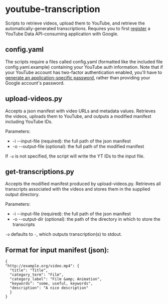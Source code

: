youtube-transcription
=====================

Scripts to retrieve videos, upload them to YouTube, and retrieve the automatically-generated transcriptions. Requires you to first [register](https://developers.google.com/youtube/registering_an_application) a YouTube Data API-consuming application with Google.

## config.yaml

The scripts require a files called config.yaml (formatted like the included file config.yaml.example) containing your YouTube auth information. Note that if your YouTube account has two-factor authentication enabled, you'll have to [generate an application-specific password](http://support.google.com/accounts/bin/answer.py?hl=en&answer=185833), rather than providing your Google account's password.

## upload-videos.py

Accepts a json manifest with video URLs and metadata values. Retrieves the videos, uploads them to YouTube, and outputs a modified manifest including YouTube IDs.

Parameters:

* -i --input-file (required): the full path of the json manifest
* -o --output-file (optional): the full path of the modified manifest

If `-o` is not specified, the script will write the YT IDs to the input file.

## get-transcriptions.py

Accepts the modified manifest produced by upload-videos.py. Retrieves all transcripts associated with the videos and stores them in the supplied output directory.

Parameters:

* -i --input-file (required): the full path of the json manifest
* -o --output-dir (optional): the path of the directory in which to store the transcripts

`-o` defaults to `-`, which outputs transcription(s) to stdout.

## Format for input manifest (json):

```
{
"http://example.org/video.mp4": {
  "title": "Title",
  "category_term": "Film",
  "category_label": "Film &amp; Animation",
  "keywords": "some, useful, keywords",
  "description": "A nice description"
  }
}
```
